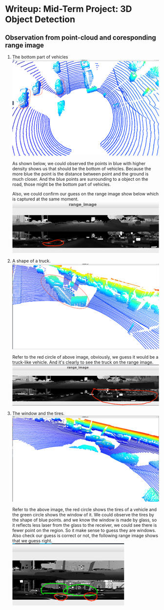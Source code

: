 # Writeup: Mid-Term Project: 3D Object Detection

## Observation from point-cloud and coresponding range image
1. The bottom part of vehicles
![pcl_2.png](img/pcl_2.png)

    As shown below, we could observed the points in blue with higher density shows us that should be the bottom of vehicles. Because the more blue the point is the distance between point and the ground is much closer.
And the blue points are surrounding to a object on the road, those might be the bottom part of vehicles.

    Also, we could confirm our guess on the range image show below which is captured at the same moment.
    ![range_2](img/range_2.png)

2. A shape of a truck.
![pcl_3.png](img/pcl_3.png)

    Refer to the red circle of above image, obviously, we guess it would be a truck-like vehicle. And it's clearly to see the truck on the range image.
    ![range_3.png](img/range_3.png)

3. The window and the tires.
![pcl_4.png](img/pcl_4.png)

    Refer to the above image, the red circle shows the tires of a vehicle and the green circle shows the window of it.
    We could observe the tires by the shape of blue points. and we know the window is made by glass, so it reflects less laser from the glass to the receiver, we could see there is fewer point on the region. So it make sense to guess they are windows.
    Also check our guess is correct or not, the following range image shows that we guess right.
    ![range_4.png](img/range_4.png)